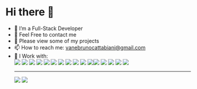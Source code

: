### <h1>Hi there 👋</h1>

- 🌱 I’m a Full-Stack Developer
- 💬 Feel Free to contact me
- 👀 Please view some of my projects
- 📫 How to reach me: vanebrunocattabiani@gmail.com
- 🤔 I Work with: <br><image src="https://img.shields.io/badge/HTML5-E34F26?style=for-the-badge&logo=html5&logoColor=white" /> <image src="https://img.shields.io/badge/CSS-239120?&style=for-the-badge&logo=css3&logoColor=white" /> <image src="https://img.shields.io/badge/Bootstrap-563D7C?style=for-the-badge&logo=bootstrap&logoColor=white"> <image src="https://img.shields.io/badge/JavaScript-F7DF1E?style=for-the-badge&logo=javascript&logoColor=black"> <image src="https://img.shields.io/badge/React-20232A?style=for-the-badge&logo=react&logoColor=61DAFB"> <image src="https://img.shields.io/badge/Node.js-43853D?style=for-the-badge&logo=node.js&logoColor=white"> <image src="https://img.shields.io/badge/Microsoft_Azure-0089D6?style=for-the-badge&logo=microsoft-azure&logoColor=white"> <image src="https://img.shields.io/badge/GitHub-100000?style=for-the-badge&logo=github&logoColor=white">  <image src="https://img.shields.io/badge/Windows_95-008080?style=for-the-badge&logo=windows-95&logoColor=white"> <image src="https://img.shields.io/badge/Python-3776AB?style=for-the-badge&logo=python&logoColor=white"> <image src="https://img.shields.io/badge/Express.js-404D59?style=for-the-badge"><image src="https://img.shields.io/badge/MySQL-00000F?style=for-the-badge&logo=mysql&logoColor=white"> <image src="https://img.shields.io/badge/PostgreSQL-316192?style=for-the-badge&logo=postgresql&logoColor=white"> <image src="https://img.shields.io/badge/MongoDB-4EA94B?style=for-the-badge&logo=mongodb&logoColor=white"> <image src="https://img.shields.io/badge/Unity-100000?style=for-the-badge&logo=unity&logoColor=white"> <image src="https://img.shields.io/badge/Heroku-430098?style=for-the-badge&logo=heroku&logoColor=white">
    <hr/>
    <div>
  <image src="https://github-readme-stats.vercel.app/api?username=C-Vane&hide=issues&show_icons=true&hide_border=true&theme=slateorange">
  <image src="https://github-readme-stats.vercel.app/api/top-langs/?username=C-Vane&layout=compact&&theme=slateorange&&hide_border=true">
<div>
